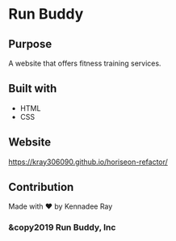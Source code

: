 # Run Buddy

## Purpose
A website that offers fitness training services.

## Built with
* HTML
* CSS

## Website
https://kray306090.github.io/horiseon-refactor/

## Contribution
Made with ❤️ by Kennadee Ray

### &copy2019 Run Buddy, Inc
